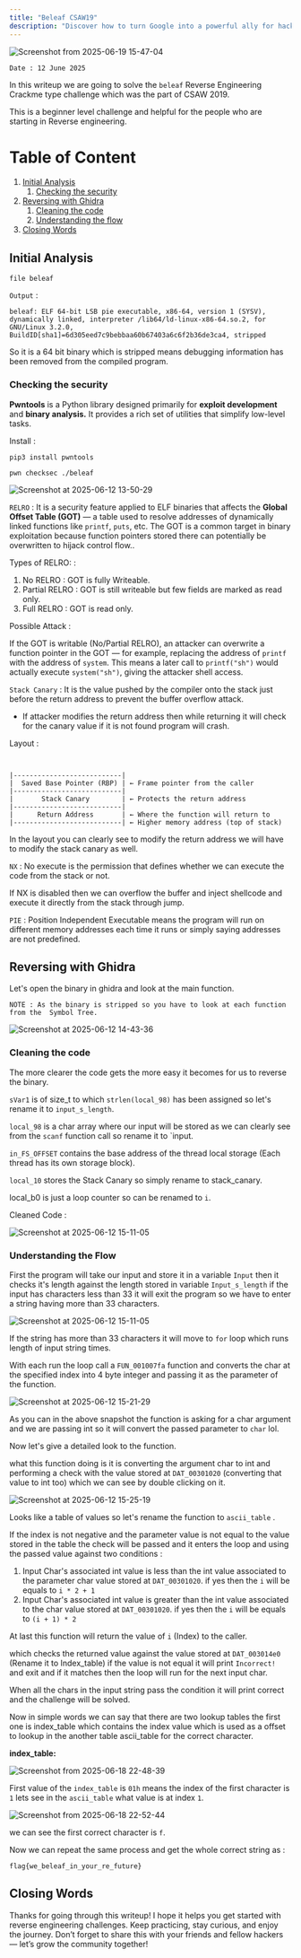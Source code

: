 ```yaml
---
title: "Beleaf CSAW19"
description: "Discover how to turn Google into a powerful ally for hacking reconnaissance using smart dorks and search tricks."
---
```


![Screenshot from 2025-06-19 15-47-04](https://github.com/user-attachments/assets/d8d3ff6c-51c9-455a-b00d-9c4baf974716)

`Date : 12 June 2025`

In this writeup we are going to solve the `beleaf` Reverse Engineering Crackme type challenge which was the part of CSAW 2019. 

This is a beginner level challenge and helpful for the people who are starting in Reverse engineering. 

# Table of Content

1. [Initial Analysis](#Initial-Analysis)
	1. [Checking the security](#checking-the-security)
2. [Reversing with Ghidra](#reversing-with-ghidra)
	1. [Cleaning the code](#cleaning-the-code)
	2. [Understanding the flow](#Understanding-the-flow)
3. [Closing Words](#closing-words)

## Initial Analysis 

```
file beleaf
```

`Output` :

```
beleaf: ELF 64-bit LSB pie executable, x86-64, version 1 (SYSV), dynamically linked, interpreter /lib64/ld-linux-x86-64.so.2, for GNU/Linux 3.2.0, BuildID[sha1]=6d305eed7c9bebbaa60b67403a6c6f2b36de3ca4, stripped
```

So it is a 64 bit binary which is stripped means debugging information has been removed from the compiled program.

### Checking the security 

**Pwntools** is a Python library designed primarily for **exploit development** and **binary analysis.** It provides a rich set of utilities that simplify low-level tasks.

Install :

```
pip3 install pwntools
```

```
pwn checksec ./beleaf
```


![Screenshot at 2025-06-12 13-50-29](https://github.com/user-attachments/assets/037bdc31-e63d-4b82-9666-c8130ee1a6dd)



`RELRO` : It is a security feature applied to ELF binaries that affects the **Global Offset Table (GOT)** — a table used to resolve addresses of dynamically linked functions like `printf`, `puts`, etc. The GOT is a common target in binary exploitation because function pointers stored there can potentially be overwritten to hijack control flow..

Types of RELRO: :

1. No RELRO : GOT is fully Writeable.
2. Partial RELRO : GOT is still writeable but few fields are marked as read only.
3. Full RELRO : GOT is read only.

Possible Attack : 

If the GOT is writable (No/Partial RELRO), an attacker can overwrite a function pointer in the GOT — for example, replacing the address of `printf` with the address of `system`. This means a later call to `printf("sh")` would actually execute `system("sh")`, giving the attacker shell access.

`Stack Canary` : It is the value pushed by the compiler onto the stack just before the return address to prevent the buffer overflow attack.

- If attacker modifies the return address then while returning it will check for the canary value if it is not found program will crash.

Layout :

```


|---------------------------| 
|  Saved Base Pointer (RBP) | ← Frame pointer from the caller
|---------------------------|
|       Stack Canary        | ← Protects the return address
|---------------------------|
|      Return Address       | ← Where the function will return to
|---------------------------| ← Higher memory address (top of stack)

```

In the layout you can clearly see to modify the return address we will have to modify the stack canary as well.


`NX` : No execute is the permission that defines whether we can execute the code from the stack or not.

If NX is disabled then we can overflow the buffer and inject shellcode and execute it directly from the stack through jump.

`PIE` : Position Independent Executable means the program will run on different memory addresses each time it runs or simply saying addresses are not predefined.


## Reversing with Ghidra 

Let's open the binary in ghidra and look at the main function. 

```
NOTE : As the binary is stripped so you have to look at each function from the  Symbol Tree.
```

![Screenshot at 2025-06-12 14-43-36](https://github.com/user-attachments/assets/2917138e-8c14-41c3-9ea7-dcf8ab651fd5)

### Cleaning the code 

The more clearer the code gets the more easy it becomes for us to reverse the binary. 

`sVar1` is of size_t to which `strlen(local_98)` has been assigned so let's rename it to `input_s_length`. 

`local_98` is a char array where our input will be stored as we can clearly see from the `scanf` function call so rename it to `input.

`in_FS_OFFSET` contains the base address of the thread local storage (Each thread has its own storage block).

`local_10`  stores the Stack Canary so simply rename to stack_canary.

local_b0 is just a loop counter so can be renamed to `i`.

Cleaned Code :

![Screenshot at 2025-06-12 15-11-05](https://github.com/user-attachments/assets/cb59148e-2bf2-406e-839f-04f22d851467)



### Understanding the Flow

First the program will take our input and store it in a variable `Input` then it checks it's length against the length stored in variable `Input_s_length` if the input has characters less than 33 it will exit the program so we have to enter a string having more than 33 characters.

![Screenshot at 2025-06-12 15-11-05](https://github.com/user-attachments/assets/89fabe3f-fe23-4d2a-aca6-1df7080e7d29)


If the string has more than 33 characters it will move to `for` loop which runs length of input string times.

With each run the loop call a `FUN_001007fa` function and converts the char at the specified index into 4 byte integer and passing it as the parameter of the function.


![Screenshot at 2025-06-12 15-21-29](https://github.com/user-attachments/assets/30ebba35-1087-466b-8b82-812cf112c3e5)


As you can in the above snapshot the function is asking for a char argument and we are passing int so it will convert the passed parameter to `char` lol.

Now let's give a detailed look to the function.

what this function doing is it is converting the argument char to int and performing a check with the value stored at `DAT_00301020` (converting that value to int too) which we can see by double clicking on it.

![Screenshot at 2025-06-12 15-25-19](https://github.com/user-attachments/assets/ebb0de86-09bd-4530-9f2b-b29d8f68d49b)


Looks like a table of values so let's rename the function to `ascii_table` .

If the index is not negative and the parameter value is not equal to the value stored in the table the check will be passed and it enters the loop and using the passed value against two conditions :

1. Input Char's associated int value is less than the int value associated to the parameter char value stored  at `DAT_00301020`. if yes then the `i` will be equals to `i * 2 + 1`
2.  Input Char's associated int value is greater than the int value associated to the char value stored  at `DAT_00301020`. if yes then the `i` will be equals to `(i + 1) * 2`

At last this function will return the value of `i` (Index) to the caller. 

which checks the returned value against the value stored at `DAT_003014e0` (Rename it to Index_table) if the value is not equal it will print `Incorrect!` and exit and if it matches then the loop will run for the next input char.

When all the chars in the input string pass the condition it will print correct and the challenge will be solved.

Now in simple words we can say that there are two lookup tables the first one is index_table which contains the index value which is used as a offset to lookup in the another table ascii_table for the correct character. 

**index_table:** 

![Screenshot from 2025-06-18 22-48-39](https://github.com/user-attachments/assets/5e66194c-1abf-4b6d-9ab7-857963c2430a)


First value of the `index_table` is `01h` means the index of the first character is `1` lets see in the `ascii_table` what value is at index `1`.

![Screenshot from 2025-06-18 22-52-44](https://github.com/user-attachments/assets/112aa66f-fd68-45e5-a07e-29e9f52619c0)

we can see the first correct character is `f`.

Now we can repeat the same process and get the whole correct string as :

```
flag{we_beleaf_in_your_re_future}
```

## Closing Words

Thanks for going through this writeup! I hope it helps you get started with reverse engineering challenges. Keep practicing, stay curious, and enjoy the journey. Don’t forget to share this with your friends and fellow hackers — let’s grow the community together!
